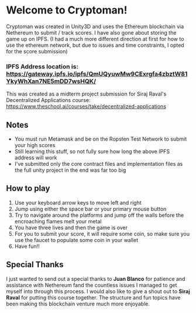 # Welcome to Cryptoman!

Cryptoman was created in Unity3D and uses the Ethereum blockchain via Nethereum to submit / track scores. I have also gone about storing the game up on IPFS.  (I had a much more different direction at first for how to use the ethereum network, but due to issues and time constraints, I opted for the score submission)

### IPFS Address location is: https://gateway.ipfs.io/ipfs/QmUQyuwMw9CExrgfa4zbztW81YkyWhXan7NE5mDD7wsHQK/

This was created as a midterm project submission for Siraj Raval's Decentralized Applications course: https://www.theschool.ai/courses/take/decentralized-applications


## Notes

* You must run Metamask and be on the Ropsten Test Network to submit your high scores
* Still learning this stuff, so not fully sure how long the above IPFS address will work
* I've submitted only the core contract files and implementation files as the full unity project in the end was far too big

## How to play

1. Use your keyboard arrow keys to move left and right
2. Jump using either the space bar or your primary mouse button
3. Try to navigate around the platforms and jump off the walls before the encroaching flames melt your metal
4. You have three lives and then the game is over
5. For you to submit your score, it will require some coin, so make sure you use the faucet to populate some coin in your wallet
6. Have fun!!

## Special Thanks
I just wanted to send out a special thanks to **Juan Blanco** for patience and assistance with Nethereum fand the countless issues I managed to get myself into through this process. I would also like to give a shout out to **Siraj Raval** for putting this course together.  The structure and fun topics have been making this blockchain venture much more enjoyable. 
